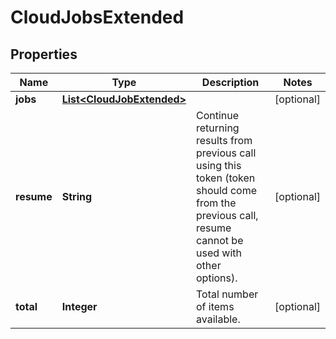 
# CloudJobsExtended

## Properties
Name | Type | Description | Notes
------------ | ------------- | ------------- | -------------
**jobs** | [**List&lt;CloudJobExtended&gt;**](CloudJobExtended.md) |  |  [optional]
**resume** | **String** | Continue returning results from previous call using this token (token should come from the previous call, resume cannot be used with other options). |  [optional]
**total** | **Integer** | Total number of items available. |  [optional]



